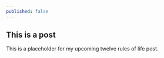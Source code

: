 ```yaml
---
published: false
---
```

## This is a post

This is a placeholder for my upcoming twelve rules of life post. 
